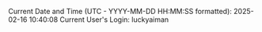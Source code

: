 Current Date and Time (UTC - YYYY-MM-DD HH:MM:SS formatted): 2025-02-16 10:40:08
Current User's Login: luckyaiman
